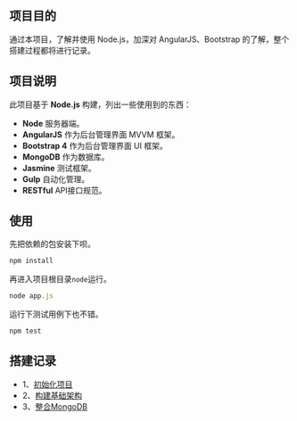 ## 项目目的
通过本项目，了解并使用 Node.js，加深对 AngularJS、Bootstrap 的了解，整个搭建过程都将进行记录。
## 项目说明
此项目基于 **Node.js** 构建，列出一些使用到的东西：

 * **Node** 服务器端。
 * **AngularJS** 作为后台管理界面 MVVM 框架。
 * **Bootstrap 4** 作为后台管理界面 UI 框架。
 * **MongoDB** 作为数据库。
 * **Jasmine** 测试框架。
 * **Gulp** 自动化管理。
 * **RESTful** API接口规范。

## 使用
先把依赖的包安装下呗。
```javascript
npm install
```
再进入项目根目录`node`运行。
```javascript
node app.js
```
运行下测试用例下也不错。
```javascript
npm test
```


## 搭建记录
 - 1、[初始化项目][初始化项目]
 - 2、[构建基础架构][构建基础架构]
 - 3、[整合MongoDB][整合MongoDB]

[初始化项目]:http://www.yuyanping.com/restaurant-management-system/init-project-step-one/ "初始化项目"
[构建基础架构]:http://www.yuyanping.com/restaurant-management-system/setting-up-server-step-two/ "构建基础架构"
[整合MongoDB]:http://www.yuyanping.com/restaurant-management-system/Integrate-MongoDB-step-three/ "整合MongoDB"